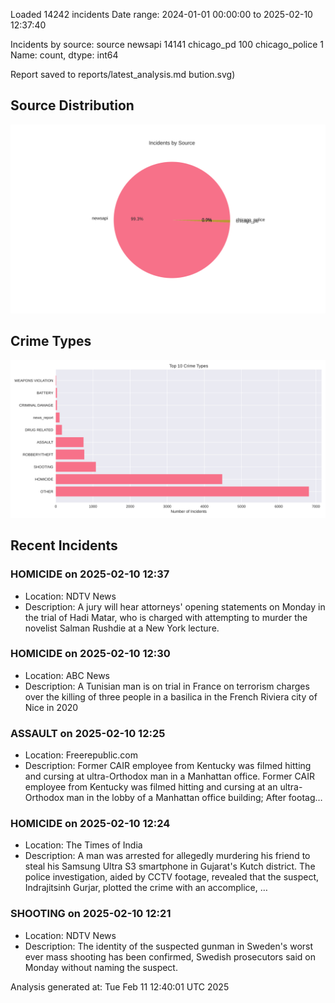 
Loaded 14242 incidents
Date range: 2024-01-01 00:00:00 to 2025-02-10 12:37:40

Incidents by source:
source
newsapi           14141
chicago_pd          100
chicago_police        1
Name: count, dtype: int64

Report saved to reports/latest_analysis.md
bution.svg)

## Source Distribution
![Source Distribution](images/source_distribution.svg)

## Crime Types
![Crime Types](images/crime_types.svg)

## Recent Incidents

### HOMICIDE on 2025-02-10 12:37
- Location: NDTV News
- Description: A jury will hear attorneys&#039; opening statements on Monday in the trial of Hadi Matar, who is charged with attempting to murder the novelist Salman Rushdie at a New York lecture.


### HOMICIDE on 2025-02-10 12:30
- Location: ABC News
- Description: A Tunisian man is on trial in France on terrorism charges over the killing of three people in a basilica in the French Riviera city of Nice in 2020


### ASSAULT on 2025-02-10 12:25
- Location: Freerepublic.com
- Description: Former CAIR employee from Kentucky was filmed hitting and cursing at ultra-Orthodox man in a Manhattan office. Former CAIR employee from Kentucky was filmed hitting and cursing at an ultra-Orthodox man in the lobby of a Manhattan office building; After footag…


### HOMICIDE on 2025-02-10 12:24
- Location: The Times of India
- Description: A man was arrested for allegedly murdering his friend to steal his Samsung Ultra S3 smartphone in Gujarat's Kutch district. The police investigation, aided by CCTV footage, revealed that the suspect, Indrajitsinh Gurjar, plotted the crime with an accomplice, …


### SHOOTING on 2025-02-10 12:21
- Location: NDTV News
- Description: The identity of the suspected gunman in Sweden&#039;s worst ever mass shooting has been confirmed, Swedish prosecutors said on Monday without naming the suspect.

Analysis generated at: Tue Feb 11 12:40:01 UTC 2025

